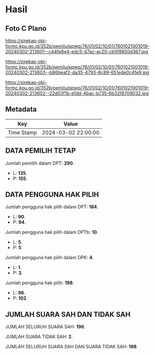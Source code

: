 # Hasil

## Foto C Plano

https://sirekap-obj-formc.kpu.go.id/352b/pemilu/ppwp/76/01/02/10/01/7601021001019-20240302-213601--c44fe8e4-edc5-47ac-ac20-cb5f8850d367.jpg

https://sirekap-obj-formc.kpu.go.id/352b/pemilu/ppwp/76/01/02/10/01/7601021001019-20240302-213603--b86beaf2-da35-4793-8c89-651ede0c4fe9.jpg

https://sirekap-obj-formc.kpu.go.id/352b/pemilu/ppwp/76/01/02/10/01/7601021001019-20240302-213602--22d03f1b-e1dd-4bac-b735-6b32f8709032.jpg


## Metadata

| Key        | Value               |
| ---------- | ------------------- |
| Time Stamp | 2024-03-02 22:00:00 |


## DATA PEMILIH TETAP

Jumlah pemilih dalam DPT: **290**.
 * L: **135**.
 * P: **155**.

## DATA PENGGUNA HAK PILIH

Jumlah pengguna hak pilih dalam DPT: **184**.
 * L: **90**.
 * P: **94**.

Jumlah pengguna hak pilih dalam DPTb: **10**.
 * L: **5**.
 * P: **5**.

Jumlah pengguna hak pilih dalam DPK: **4**.
 * L: **1**.
 * P: **3**.

Jumlah pengguna hak pilih: **198**.
 * L: **96**.
 * P: **102**.

## JUMLAH SUARA SAH DAN TIDAK SAH

JUMLAH SELURUH SUARA SAH: **196**.

JUMLAH SUARA TIDAK SAH: **2**.

JUMLAH SELURUH SUARA SAH DAN SUARA TIDAK SAH: **198**.


